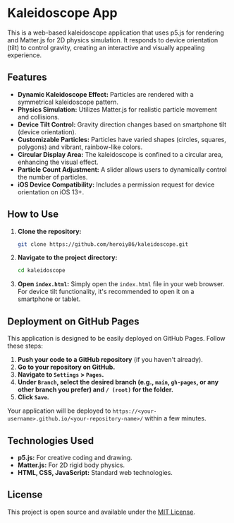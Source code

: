 # Kaleidoscope App

This is a web-based kaleidoscope application that uses p5.js for rendering and Matter.js for 2D physics simulation. It responds to device orientation (tilt) to control gravity, creating an interactive and visually appealing experience.

## Features

- **Dynamic Kaleidoscope Effect:** Particles are rendered with a symmetrical kaleidoscope pattern.
- **Physics Simulation:** Utilizes Matter.js for realistic particle movement and collisions.
- **Device Tilt Control:** Gravity direction changes based on smartphone tilt (device orientation).
- **Customizable Particles:** Particles have varied shapes (circles, squares, polygons) and vibrant, rainbow-like colors.
- **Circular Display Area:** The kaleidoscope is confined to a circular area, enhancing the visual effect.
- **Particle Count Adjustment:** A slider allows users to dynamically control the number of particles.
- **iOS Device Compatibility:** Includes a permission request for device orientation on iOS 13+.

## How to Use

1.  **Clone the repository:**
    ```bash
    git clone https://github.com/heroiy86/kaleidoscope.git
    ```
2.  **Navigate to the project directory:**
    ```bash
    cd kaleidoscope
    ```
3.  **Open `index.html`:**
    Simply open the `index.html` file in your web browser. For device tilt functionality, it's recommended to open it on a smartphone or tablet.

## Deployment on GitHub Pages

This application is designed to be easily deployed on GitHub Pages. Follow these steps:

1.  **Push your code to a GitHub repository** (if you haven't already).
2.  **Go to your repository on GitHub.**
3.  **Navigate to `Settings` > `Pages`.**
4.  **Under `Branch`, select the desired branch (e.g., `main`, `gh-pages`, or any other branch you prefer) and `/ (root)` for the folder.**
5.  **Click `Save`.**

Your application will be deployed to `https://<your-username>.github.io/<your-repository-name>/` within a few minutes.

## Technologies Used

-   **p5.js:** For creative coding and drawing.
-   **Matter.js:** For 2D rigid body physics.
-   **HTML, CSS, JavaScript:** Standard web technologies.

## License

This project is open source and available under the [MIT License](LICENSE).